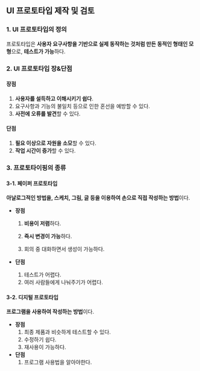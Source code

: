 ## UI 프로토타입 제작 및 검토

### 1. UI 프로토타입의 정의

프로토타입은 **사용자 요구사항을 기반으로 실제 동작하는 것처럼 만든 동적인 형태인 모형**으로, **테스트가 가능**하다.

### 2. UI 프로토타입 장&단점

#### 장점

1. **사용자를 설득하고 이해시키기 쉽다**.
2. 요구사항과 기능의 불일치 등으로 인한 혼선을 예방할 수 있다.
3. **사전에 오류를 발견**할 수 있다.

#### 단점

1. **필요 이상으로 자원을 소모**할 수 있다.
2. **작업 시간이 증가**할 수 있다.

### 3. 프로토타이핑의 종류

#### 3-1. 페이퍼 프로토타입

**아날로그적인 방법을, 스케치, 그림, 글 등을 이용하여 손으로 직접 작성하는 방법**이다.

- **장점**

  1. **비용이 저렴**하다.

  2. **즉시 변경이 가능**하다.

  3. 회의 중 대화하면서 생성이 가능하다.

- **단점**

  1. 테스트가 어렵다.
  2. 여러 사람들에게 나눠주기가 어렵다.

#### 3-2. 디지털 프로토타입

**프로그램을 사용하여 작성하는 방법**이다.

- **장점**
  1. 최종 제품과 비슷하게 테스트할 수 있다.
  2. 수정하기 쉽다.
  3. 재사용이 가능하다.
- **단점**
  1. 프로그램 사용법을 알아야한다.

